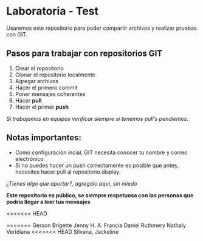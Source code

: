# Laboratoria - Test

Usaremos este repositorio para poder compartir archivos y realizar pruebas con GIT.

## Pasos para trabajar con repositorios GIT

1. Crear el repositorio
2. Clonar el repositorio localmente
3. Agregar archivos
4. Hacer el primero commit
5. Poner mensajes coherentes
6. Hacer **pull**
7. Hacer el primer **push**

*Si trabajamos en equipos verificar siempre si tenemos pull’s pendientes.*

## Notas importantes:

- Como configuración incial, GIT necesita conocer tu nombre y correo electrónico
- Si no puedes hacer un push correctamente es posible que antes, necesites hacer pull al repositorio.display.

*¿Tienes algo que aportar?, agregalo aquí, sin miedo*


**Este repositorio es público, se siempre respetuosa con las personas que podría llegar a leer tus mensajes**


<<<<<<< HEAD

=======
Gerson
Brigette
Jenny H. A.
Francia
Daniel
Ruthmery
Nathaly
Veridiana
<<<<<<< HEAD
Silvana,
Jackeline
